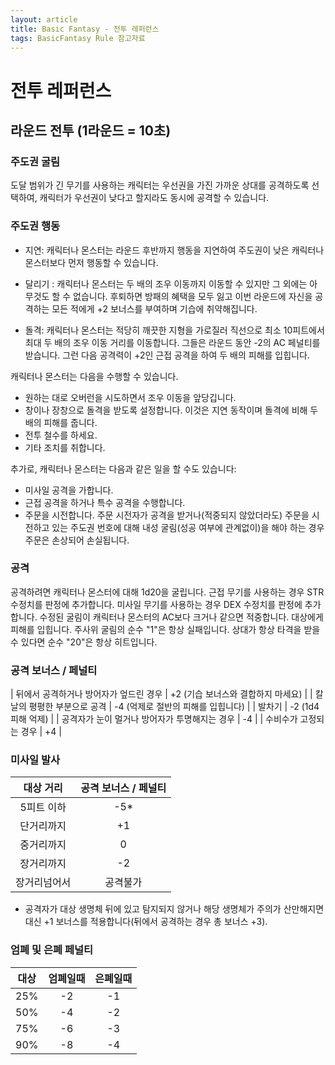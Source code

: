 ```yaml
---
layout: article
title: Basic Fantasy - 전투 레퍼런스
tags: BasicFantasy Rule 참고자료
---
```


# 전투 레퍼런스
## 라운드 전투 (1라운드 = 10초)
### 주도권 굴림

도달 범위가 긴 무기를 사용하는 캐릭터는 우선권을 가진 가까운 상대를 공격하도록 선택하여, 캐릭터가 우선권이 낮다고 할지라도 동시에 공격할 수 있습니다.

### 주도권 행동

* 지연: 캐릭터나 몬스터는 라운드 후반까지 행동을 지연하여 주도권이 낮은 캐릭터나 몬스터보다 먼저 행동할 수 있습니다.

* 달리기 : 캐릭터나 몬스터는 두 배의 조우 이동까지 이동할 수 있지만 그 외에는 아무것도 할 수 없습니다. 후퇴하면 방패의 혜택을 모두 잃고 이번 라운드에 자신을 공격하는 모든 적에게 +2 보너스를 부여하며 기습에 취약해집니다.

* 돌격: 캐릭터나 몬스터는 적당히 깨끗한 지형을 가로질러 직선으로 최소 10피트에서 최대 두 배의 조우 이동 거리를 이동합니다. 그들은 라운드 동안 -2의 AC 페널티를 받습니다. 그런 다음 공격력이 +2인 근접 공격을 하여 두 배의 피해를 입힙니다.

캐릭터나 몬스터는 다음을 수행할 수 있습니다.
* 원하는 대로 오버런을 시도하면서 조우 이동을 앞당깁니다.
* 창이나 장창으로 돌격을 받도록 설정합니다. 이것은 지연 동작이며 돌격에 비해 두 배의 피해를 줍니다.
* 전투 철수를 하세요.
* 기타 조치를 취합니다.

추가로, 캐릭터나 몬스터는 다음과 같은 일을 할 수도 있습니다:
* 미사일 공격을 가합니다.
* 근접 공격을 하거나 특수 공격을 수행합니다.
* 주문을 시전합니다. 주문 시전자가 공격을 받거나(적중되지 않았더라도) 주문을 시전하고 있는 주도권 번호에 대해 내성 굴림(성공 여부에 관계없이)을 해야 하는 경우 주문은 손상되어 손실됩니다.

### 공격

공격하려면 캐릭터나 몬스터에 대해 1d20을 굴립니다. 근접 무기를 사용하는 경우 STR 수정치를 판정에 추가합니다. 미사일 무기를 사용하는 경우 DEX 수정치를 판정에 추가합니다. 수정된 굴림이 캐릭터나 몬스터의 AC보다 크거나 같으면 적중합니다. 대상에게 피해를 입힙니다. 주사위 굴림의 순수 "1"은 항상 실패입니다. 상대가 항상 타격을 받을 수 있다면 순수 "20"은 항상 히트입니다.

### 공격 보너스 / 페널티

| 뒤에서 공격하거나 방어자가 엎드린 경우 | +2 (기습 보너스와 결합하지 마세요) |
| 칼날의 평평한 부분으로 공격 | -4 (억제로 절반의 피해를 입힙니다) |
| 발차기 | -2 (1d4 피해 억제) |
| 공격자가 눈이 멀거나 방어자가 투명해지는 경우 | -4 |
| 수비수가 고정되는 경우 | +4 |

### 미사일 발사

| 대상 거리 | 공격 보너스 / 페널티 |
| :-: | :-: |
| 5피트 이하 | -5* |
| 단거리까지 | +1 |
| 중거리까지 | 0 |
| 장거리까지 | -2 |
| 장거리넘어서 | 공격불가 |

* 공격자가 대상 생명체 뒤에 있고 탐지되지 않거나 해당 생명체가 주의가 산만해지면 대신 +1 보너스를 적용합니다(뒤에서 공격하는 경우 총 보너스 +3).

### 엄폐 및 은폐 페널티

| 대상 | 엄폐일때 | 은폐일때 |
| :-: | :-: | :-: |
| 25% | -2 | -1 |
| 50% | -4 | -2 |
| 75% | -6 | -3 |
| 90% | -8 | -4 |

